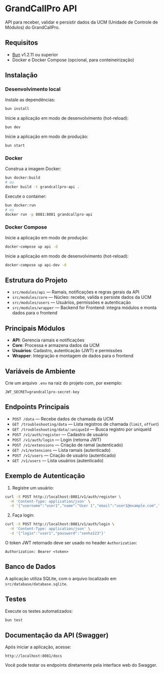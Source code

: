 # GrandCallPro API

API para receber, validar e persistir dados da UCM (Unidade de Controle de Módulos) do GrandCallPro.

## Requisitos

- [Bun](https://bun.sh) v1.2.11 ou superior
- Docker e Docker Compose (opcional, para conteineirização)

## Instalação

### Desenvolvimento local

Instale as dependências:

```bash
bun install
```

Inicie a aplicação em modo de desenvolvimento (hot-reload):

```bash
bun dev
```

Inicie a aplicação em modo de produção:

```bash
bun start
```

### Docker

Construa a imagem Docker:

```bash
bun docker:build
# ou
docker build -t grandcallpro-api .
```

Execute o container:

```bash
bun docker:run
# ou
docker run -p 8081:8081 grandcallpro-api
```

### Docker Compose

Inicie a aplicação em modo de produção:

```bash
docker-compose up api -d
```

Inicie a aplicação em modo de desenvolvimento (hot-reload):

```bash
docker-compose up api-dev -d
```

## Estrutura do Projeto

- `src/modules/api` — Ramais, notificações e regras gerais da API
- `src/modules/core` — Núcleo: recebe, valida e persiste dados da UCM
- `src/modules/users` — Usuários, permissões e autenticação
- `src/modules/wrapper` — Backend for Frontend: integra módulos e monta dados para o frontend

## Principais Módulos

- **API**: Gerencia ramais e notificações
- **Core**: Processa e armazena dados da UCM
- **Usuários**: Cadastro, autenticação (JWT) e permissões
- **Wrapper**: Integração e montagem de dados para o frontend

## Variáveis de Ambiente

Crie um arquivo `.env` na raiz do projeto com, por exemplo:

```
JWT_SECRET=grandcallpro-secret-key
```

## Endpoints Principais

- `POST /data` — Recebe dados de chamada da UCM
- `GET /troubleshooting/data` — Lista registros de chamada (`limit`, `offset`)
- `GET /troubleshooting/data/:uniqueId` — Busca registro por uniqueId
- `POST /v1/auth/register` — Cadastro de usuário
- `POST /v1/auth/login` — Login (retorna JWT)
- `POST /v1/extensions` — Criação de ramal (autenticado)
- `GET /v1/extensions` — Lista ramais (autenticado)
- `POST /v1/users` — Criação de usuário (autenticado)
- `GET /v1/users` — Lista usuários (autenticado)

## Exemplo de Autenticação

1. Registre um usuário:

```bash
curl -X POST http://localhost:8081/v1/auth/register \
  -H 'Content-Type: application/json' \
  -d '{"username":"user1","name":"User 1","email":"user1@example.com","department":"TI","password":"senha123","role":"developer","level":"USER"}'
```

2. Faça login:

```bash
curl -X POST http://localhost:8081/v1/auth/login \
  -H 'Content-Type: application/json' \
  -d '{"login":"user1","password":"senha123"}'
```

O token JWT retornado deve ser usado no header `Authorization`:

```
Authorization: Bearer <token>
```

## Banco de Dados

A aplicação utiliza SQLite, com o arquivo localizado em `src/database/database.sqlite`.

## Testes

Execute os testes automatizados:

```bash
bun test
```

## Documentação da API (Swagger)

Após iniciar a aplicação, acesse:

    http://localhost:8081/docs

Você pode testar os endpoints diretamente pela interface web do Swagger.
